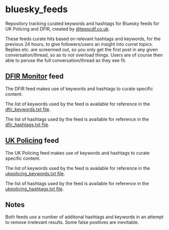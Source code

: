 # bluesky_feeds

Repository tracking curated keywords and hashtags for Bluesky feeds for UK Policing and DFIR, created by [@teescdf.co.uk](https://bsky.app/profile/teescdf.co.uk).

These feeds curate hits based on relevant hashtags and keywords, for the previous 24 hours, to give followers/users an insight into curret topics. Replies etc. are screenned out, so you only get the first post in any given conversation/thread, so as to not overload things. Users are of course then able to peruse the full conversation/thread as they see fit.

## [DFIR Monitor](https://bsky.app/profile/teescdf.co.uk/feed/aaacuibebfogi) feed 

The DFIR feed makes use of keywords and hashtags to curate specific content.

The list of keywords used by the feed is available for reference in the [dfir_keywords.txt file](dfir_keywords.txt).

The list of hashtags used by the feed is available for reference in the [dfir_hashtags.txt file](dfir_hashtags.txt).

## [UK Policing](https://bsky.app/profile/teescdf.co.uk/feed/aaac7ypam7alk) feed

The UK Policing feed makes use of keywords and hashtags to curate specific content.

The list of keywords used by the feed is available for reference in the [ukpolicing_keywords.txt file](ukpolicing_keywords.txt).

The list of hashtags used by the feed is available for reference in the [ukpolicing_hashtags.txt file](ukpolicing_hashtags.txt).

## Notes

Both feeds use a number of additonal hashtags and keywords in an attempt to remove irrelevant results. Some false positives are inevitable.
